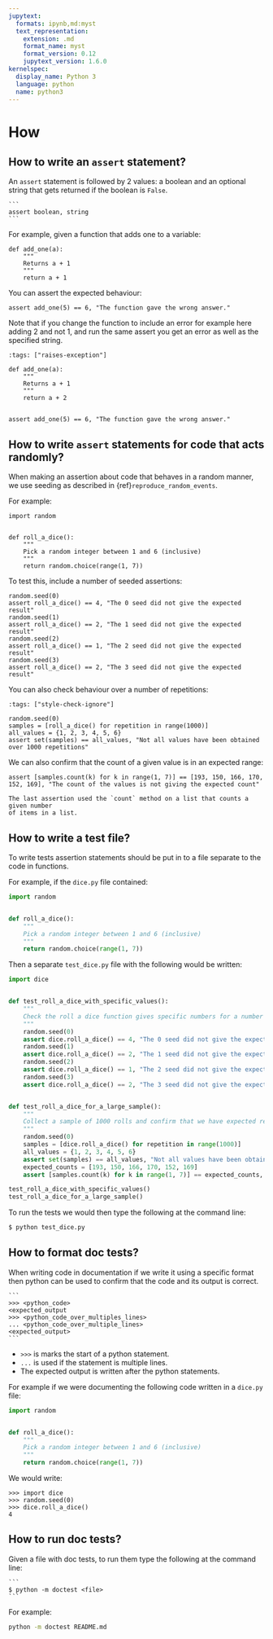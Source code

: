 ```yaml
---
jupytext:
  formats: ipynb,md:myst
  text_representation:
    extension: .md
    format_name: myst
    format_version: 0.12
    jupytext_version: 1.6.0
kernelspec:
  display_name: Python 3
  language: python
  name: python3
---
```


# How

## How to write an `assert` statement?

An `assert` statement is followed by 2 values: a boolean and an optional
string that gets returned if the boolean is `False`.

````{tip}
```
assert boolean, string
```
````

For example, given a function that adds one to a variable:

```{code-cell} ipython3
def add_one(a):
    """
    Returns a + 1
    """
    return a + 1
```

You can assert the expected behaviour:

```{code-cell} ipython3
assert add_one(5) == 6, "The function gave the wrong answer."
```

Note that if you change the function to include an error for example here adding
2 and not 1, and run the same assert
you get an error as well as the specified string.

```{code-cell} ipython3
:tags: ["raises-exception"]

def add_one(a):
    """
    Returns a + 1
    """
    return a + 2


assert add_one(5) == 6, "The function gave the wrong answer."
```

## How to write `assert` statements for code that acts randomly?

When making an assertion about code that behaves in a random manner, we use
seeding as described in {ref}`reproduce_random_events`.

For example:

```{code-cell} ipython3
import random


def roll_a_dice():
    """
    Pick a random integer between 1 and 6 (inclusive)
    """
    return random.choice(range(1, 7))
```

To test this, include a number of seeded assertions:

```{code-cell} ipython3
random.seed(0)
assert roll_a_dice() == 4, "The 0 seed did not give the expected result"
random.seed(1)
assert roll_a_dice() == 2, "The 1 seed did not give the expected result"
random.seed(2)
assert roll_a_dice() == 1, "The 2 seed did not give the expected result"
random.seed(3)
assert roll_a_dice() == 2, "The 3 seed did not give the expected result"
```

You can also check behaviour over a number of repetitions:

```{code-cell} ipython3
:tags: ["style-check-ignore"]

random.seed(0)
samples = [roll_a_dice() for repetition in range(1000)]
all_values = {1, 2, 3, 4, 5, 6}
assert set(samples) == all_values, "Not all values have been obtained over 1000 repetitions"
```

We can also confirm that the count of a given value is in an expected range:

```{code-cell} ipython
assert [samples.count(k) for k in range(1, 7)] == [193, 150, 166, 170, 152, 169], "The count of the values is not giving the expected count"
```

```{tip}
The last assertion used the `count` method on a list that counts a given number
of items in a list.
```

## How to write a test file?

To write tests assertion statements should be put in to a file separate to the code
in functions.

For example, if the `dice.py` file contained:

```python
import random


def roll_a_dice():
    """
    Pick a random integer between 1 and 6 (inclusive)
    """
    return random.choice(range(1, 7))
```

Then a separate `test_dice.py` file with the following would be written:

```py
import dice


def test_roll_a_dice_with_specific_values():
    """
    Check the roll a dice function gives specific numbers for a number of seeds.
    """
    random.seed(0)
    assert dice.roll_a_dice() == 4, "The 0 seed did not give the expected result"
    random.seed(1)
    assert dice.roll_a_dice() == 2, "The 1 seed did not give the expected result"
    random.seed(2)
    assert dice.roll_a_dice() == 1, "The 2 seed did not give the expected result"
    random.seed(3)
    assert dice.roll_a_dice() == 2, "The 3 seed did not give the expected result"


def test_roll_a_dice_for_a_large_sample():
    """
    Collect a sample of 1000 rolls and confirm that we have expected results.
    """
    random.seed(0)
    samples = [dice.roll_a_dice() for repetition in range(1000)]
    all_values = {1, 2, 3, 4, 5, 6}
    assert set(samples) == all_values, "Not all values have been obtained over 1000 repetitions"
    expected_counts = [193, 150, 166, 170, 152, 169]
    assert [samples.count(k) for k in range(1, 7)] == expected_counts, "The count of the values is not giving the expected count"

test_roll_a_dice_with_specific_values()
test_roll_a_dice_for_a_large_sample()
```

To run the tests we would then type the following at the command line:

```bash
$ python test_dice.py
```

## How to format doc tests?

When writing code in documentation if we write it using a specific format then
python can be used to confirm that the code and its output is correct.

````{tip}
```
>>> <python_code>
<expected_output
>>> <python_code_over_multiples_lines>
... <python_code_over_multiple_lines>
<expected_output>
```
````

- `>>>` is marks the start of a python statement.
- `...` is used if the statement is multiple lines.
- The expected output is written after the python statements.

For example if we were documenting the following code written in a `dice.py`
file:

```python
import random


def roll_a_dice():
    """
    Pick a random integer between 1 and 6 (inclusive)
    """
    return random.choice(range(1, 7))
```

We would write:

```
>>> import dice
>>> random.seed(0)
>>> dice.roll_a_dice()
4

```

## How to run doc tests?

Given a file with doc tests, to run them type the following at the
command line:

````{tip}
```
$ python -m doctest <file>
```
````

For example:

```bash
python -m doctest README.md
```
